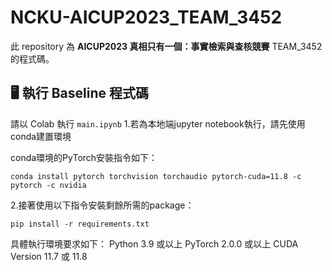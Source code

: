 # NCKU-AICUP2023_TEAM_3452
此 repository 為 **AICUP2023 真相只有一個：事實檢索與查核競賽**  TEAM_3452 的程式碼。

## 🖥 執行 Baseline 程式碼
請以 Colab  執行 `main.ipynb`
1.若為本地端jupyter notebook執行，請先使用conda建置環境

conda環境的PyTorch安裝指令如下：
```
conda install pytorch torchvision torchaudio pytorch-cuda=11.8 -c pytorch -c nvidia
```
2.接著使用以下指令安裝剩餘所需的package：
```
pip install -r requirements.txt
```

具體執行環境要求如下：
Python 3.9 或以上
PyTorch 2.0.0 或以上
CUDA Version 11.7 或 11.8

